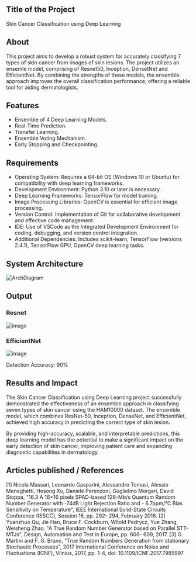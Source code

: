 ## Title of the Project
Skin Cancer Classification using Deep Learning

## About
<!--Detailed Description about the project-->
This project aims to develop a robust system for accurately classifying 7 types of skin cancer from images of skin lesions. The project utilizes an ensemle model, comprising of Resnet50, Inception, DensetNet and EfficientNet. By combining the strengths of these models, the ensemble approach improves the overall classification performance, offering a reliable tool for aiding dermatologists.

## Features
<!--List the features of the project as shown below-->
- Ensemble of 4 Deep Learning Models.
- Real-Time Prediction.
- Transfer Learning.
- Ensemble Voting Mechanism.
- Early Stopping and Checkpointing.

## Requirements
<!--List the requirements of the project as shown below-->
* Operating System: Requires a 64-bit OS (Windows 10 or Ubuntu) for compatibility with deep learning frameworks.
* Development Environment: Python 3.10 or later is necessary.
* Deep Learning Frameworks: TensorFlow for model training.
* Image Processing Libraries: OpenCV is essential for efficient image processing.
* Version Control: Implementation of Git for collaborative development and effective code management.
* IDE: Use of VSCode as the Integrated Development Environment for coding, debugging, and version control integration.
* Additional Dependencies: Includes scikit-learn, TensorFlow (versions 2.4.1), TensorFlow GPU, OpenCV deep learning tasks.

## System Architecture
<!--Embed the system architecture diagram as shown below-->
![ArchDiagram](https://github.com/user-attachments/assets/4150b47b-737e-46c9-8c66-ca431905c976)

## Output

<!--Embed the Output picture at respective places as shown below as shown below-->
### Resnet
![image](https://github.com/user-attachments/assets/823f68ea-1fff-4659-b27d-8f1cf7c4cef8)

### EfficientNet
![image](https://github.com/user-attachments/assets/e776f17f-38fb-4ad2-8fa0-6980f1ac6493)

Detection Accuracy: 90%


## Results and Impact
<!--Give the results and impact as shown below-->
The Skin Cancer Classification using Deep Learning project successfully demonstrated the effectiveness of an ensemble approach in classifying seven types of skin cancer using the HAM10000 dataset. The ensemble model, which combines ResNet-50, Inception, DenseNet, and EfficientNet, achieved high accuracy in predicting the correct type of skin lesion.

By providing high-accuracy, scalable, and interpretable predictions, this deep learning model has the potential to make a significant impact on the early detection of skin cancer, improving patient care and expanding diagnostic capabilities in dermatology.

## Articles published / References
[1] Nicola Massari, Leonardo Gasparini, Alessandro Tomasi, Alessio Meneghetti, Hesong Xu, Daniele Perenzoni, Guglielmo Morgari, David Stoppa, "16.3 A 16×16 pixels SPAD-based 128-Mb/s Quantum Random Number Generator with -74dB Light Rejection Ratio and - 6.7ppm/°C Bias Sensitivity on Temperature", IEEE International Solid-State Circuits Conference (ISSCC), Session 16, pp. 292- 294, February 2016.
[2] Yuanzhuo Qu, Jie Han, Bruce F. Cockburn, Witold Pedrycz, Yue Zhang, Weisheng Zhao, "A True Random Number Generator based on Parallel STT- MTJs", Design, Automation and Test in Europe, pp. 606- 609, 2017.
[3] G. Martini and F. G. Bruno, "True Random Numbers Generation from stationary Stochastic Processes", 2017 International Conference on Noise and Fluctuations (ICNF), Vilnius, 2017, pp. 1-4, doi: 10.1109/ICNF.2017.7985997


